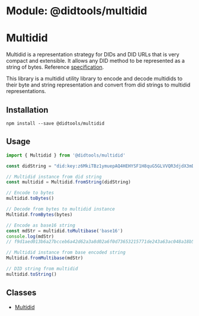 # Module: @didtools/multidid

# Multidid
Multidid is a representation strategy for DIDs and DID URLs that is very compact and extensible. It allows any DID method to be represented as a
string of bytes. Reference [specification](https://github.com/ChainAgnostic/multidid).

This library is a multidid utility library to encode and decode multidids to their byte and string representation and convert from did strings to multidid representations.

## Installation

```
npm install --save @didtools/multidid
```

## Usage

```js
import { Multidid } from '@didtools/multidid'

const didString = "did:key:z6MkiTBz1ymuepAQ4HEHYSF1H8quG5GLVVQR3djdX3mDooWp#z6MkiTBz1ymuepAQ4HEHYSF1H8quG5GLVVQR3djdX3mDooWp"

// Multidid instance from did string
const multidid = Multidid.fromString(didString)

// Encode to bytes
multidid.toBytes()

// Decode from bytes to multidid instance
Multidid.fromBytes(bytes)

// Encode as base16 string
const mdStr = multidid.toMultibase('base16')
console.log(mdStr)
// f9d1aed013b6a27bcceb6a42d62a3a8d02a6f0d73653215771de243a63ac048a18b59da29307a364d6b6954427a31796d75657041513448454859534631483871754735474c5656515233646a6458336d446f6f5770

// Multidid instance from base encoded string
Multidid.fromMultibase(mdStr)

// DID string from multidid
multidid.toString()

```

## Classes

- [Multidid](../classes/didtools_multidid.Multidid.md)
